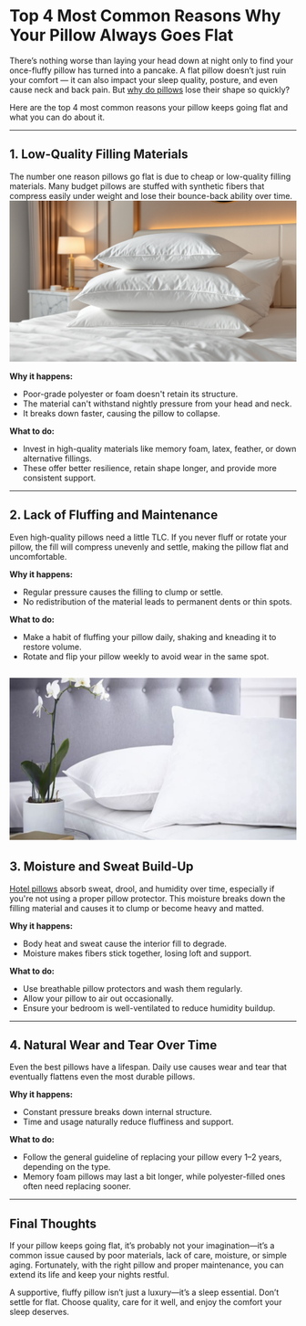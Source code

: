 # Top 4 Most Common Reasons Why Your Pillow Always Goes Flat

There’s nothing worse than laying your head down at night only to find your once-fluffy pillow has turned into a pancake. A flat pillow doesn’t just ruin your comfort — it can also impact your sleep quality, posture, and even cause neck and back pain. But [why do pillows](https://dzeeusa.com/hotel-pillows.html) lose their shape so quickly?

Here are the top 4 most common reasons your pillow keeps going flat and what you can do about it.

---

## 1. Low-Quality Filling Materials

The number one reason pillows go flat is due to cheap or low-quality filling materials. Many budget pillows are stuffed with synthetic fibers that compress easily under weight and lose their bounce-back ability over time.
![Pillows on bed](https://raw.githubusercontent.com/EricWilson89/Top-4-Most-Common-Reasons-Why-Your-Pillow-Always-Goes-Flat/refs/heads/main/feature%20image.png)

**Why it happens:**

- Poor-grade polyester or foam doesn't retain its structure.  
- The material can't withstand nightly pressure from your head and neck.  
- It breaks down faster, causing the pillow to collapse.

**What to do:**

- Invest in high-quality materials like memory foam, latex, feather, or down alternative fillings.  
- These offer better resilience, retain shape longer, and provide more consistent support.

---

## 2. Lack of Fluffing and Maintenance

Even high-quality pillows need a little TLC. If you never fluff or rotate your pillow, the fill will compress unevenly and settle, making the pillow flat and uncomfortable.

**Why it happens:**

- Regular pressure causes the filling to clump or settle.  
- No redistribution of the material leads to permanent dents or thin spots.

**What to do:**

- Make a habit of fluffing your pillow daily, shaking and kneading it to restore volume.  
- Rotate and flip your pillow weekly to avoid wear in the same spot.

![Pillows on bed](https://raw.githubusercontent.com/EricWilson89/Top-4-Most-Common-Reasons-Why-Your-Pillow-Always-Goes-Flat/refs/heads/main/01%20(15).jpg)
---

## 3. Moisture and Sweat Build-Up

[Hotel pillows](https://dzeeusa.com/hotel-pillows.html) absorb sweat, drool, and humidity over time, especially if you're not using a proper pillow protector. This moisture breaks down the filling material and causes it to clump or become heavy and matted.

**Why it happens:**

- Body heat and sweat cause the interior fill to degrade.  
- Moisture makes fibers stick together, losing loft and support.

**What to do:**

- Use breathable pillow protectors and wash them regularly.  
- Allow your pillow to air out occasionally.  
- Ensure your bedroom is well-ventilated to reduce humidity buildup.

---

## 4. Natural Wear and Tear Over Time

Even the best pillows have a lifespan. Daily use causes wear and tear that eventually flattens even the most durable pillows.

**Why it happens:**

- Constant pressure breaks down internal structure.  
- Time and usage naturally reduce fluffiness and support.

**What to do:**

- Follow the general guideline of replacing your pillow every 1–2 years, depending on the type.  
- Memory foam pillows may last a bit longer, while polyester-filled ones often need replacing sooner.

---

## Final Thoughts

If your pillow keeps going flat, it’s probably not your imagination—it’s a common issue caused by poor materials, lack of care, moisture, or simple aging. Fortunately, with the right pillow and proper maintenance, you can extend its life and keep your nights restful.

A supportive, fluffy pillow isn’t just a luxury—it’s a sleep essential. Don’t settle for flat. Choose quality, care for it well, and enjoy the comfort your sleep deserves.
